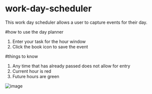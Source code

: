 # work-day-scheduler
This work day scheduler allows a user to capture events for their day. 

#how to use the day planner
1. Enter your task for the hour window
2. Click the book icon to save the event

#things to know
1. Any time that has already passed does not allow for entry
2. Current hour is red
3. Future hours are green

![image](https://user-images.githubusercontent.com/58121705/127425380-986048af-771f-455f-9172-3cec8d17836c.png)

